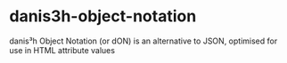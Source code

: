 # danis3h-object-notation
danis³h Object Notation (or dON) is an alternative to JSON, optimised for use in HTML attribute values
